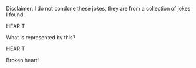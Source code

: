 Disclaimer: I do not condone these jokes, they are from a collection of jokes I found.

HEAR T

What is represented by this?

HEAR T 

Broken heart!

